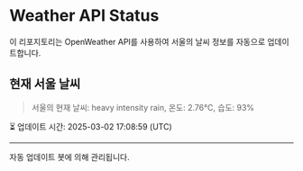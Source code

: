 
# Weather API Status

이 리포지토리는 OpenWeather API를 사용하여 서울의 날씨 정보를 자동으로 업데이트합니다.

## 현재 서울 날씨
> 서울의 현재 날씨: heavy intensity rain, 온도: 2.76°C, 습도: 93%

⏳ 업데이트 시간: 2025-03-02 17:08:59 (UTC)

---
자동 업데이트 봇에 의해 관리됩니다.
